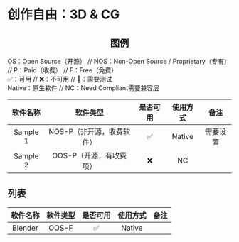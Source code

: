 # 创作自由：3D & CG

## <center>图例</center>

OS：Open Source（开源） // NOS：Non-Open Source / Proprietary（专有） // P：Paid（收费） // F：Free（免费）<br>
✅：可用 // ❌：不可用 // 🔧：需要测试<br>
Native：原生软件 // NC：Need Compliant需要兼容层<br>

| 软件名称 | 软件类型 | 是否可用 | 使用方式 | 备注 |
| :-----: | :-----: | :-----: | :-----: | :-----: |
| Sample 1 | NOS-P（非开源，收费软件） | ✅ | Native | 需要设置 |
| Sample 2 | OOS-P（开源，有收费项） | ❌ | NC|  |

## 列表
| 软件名称 | 软件类型 | 是否可用 | 使用方式 | 备注 |
| :-----: | :-----: | :-----: | :-----: | :-----: |
| Blender | OOS-F | ✅ | Native |  |
